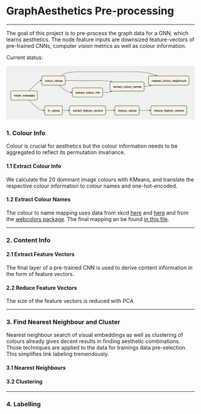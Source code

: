 # GraphAesthetics Pre-processing
---

The goal of this project is to pre-process the graph data for a GNN, which learns aesthetics. The node feature inputs are downsized feature-vectors of pre-trained CNNs, computer vision metrics as well as colour information.

Current status:
<br />
  
  <img src="https://github.com/kokostino/GraphAesthetics-PreProcessing/blob/main/dag.png" width="600" />



 ### 1. Colour Info
  Colour is crucial for aesthetics but the colour information needs to be aggregated to reflect its permutation invariance.
  #### 1.1 Extract Colour Info
  We calculate the 20 dominant image colours with KMeans, and translate the respective colour information to colour names and one-hot-encoded.
  #### 1.2 Extract Colour Names
  The colour to name mapping uses data from xkcd [here](https://xkcd.com/color/rgb/) and [here](https://xkcd.com/color/satfaces.txt) and from the
  [webcolors package](https://github.com/ubernostrum/webcolors). The final mapping an be found [in this file](https://github.com/kokostino/GraphAesthetics-PreProcessing/blob/main/colourNames.csv).

---

  ### 2. Content Info
  #### 2.1 Extract Feature Vectors
  The final layer of a pre-trained CNN is used to derive content information in the form of feature vectors.
  
  #### 2.2 Reduce Feature Vectors
  The size of the feature vectors is reduced with PCA

---

  ### 3. Find Nearest Neighbour and Cluster
  
  Nearest neighbour search of visual embeddings as well as clustering of colours already gives decent results in finding aesthetic combinations. Those techniques are applied to the data for trainings data pre-selection. This simplifies link labeling tremendously.
  
  #### 3.1 Nearest Neighbours
  #### 3.2 Clustering
  
  ---
  
  ### 4. Labelling
